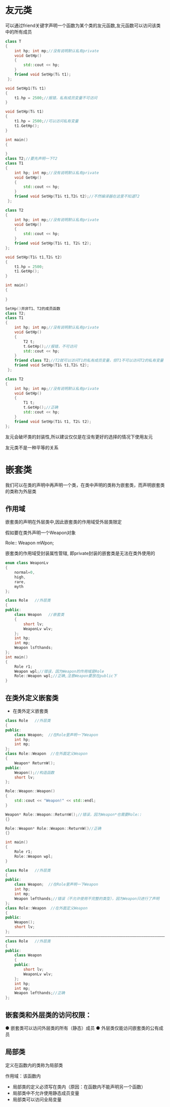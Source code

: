 # 友元类
可以通过friend关键字声明一个函数为某个类的友元函数,友元函数可以访问该类中的所有成员
```c++
class T
{
	int hp; int mp;//没有说明默认私有private
	void GetHp()
	{
		std::cout << hp;
	}
	friend void SetHp(T& t1);
 };

void SetHp1(T& t1)
{
	t1.hp = 2500;//报错，私有成员变量不可访问
}

void SetHp(T& t1)
{
	t1.hp = 2500;//可以访问私有变量
	t1.GetHp();
}

int main()
{
	
}
class T2;//要先声明一下T2
class T1
{
	int hp; int mp;//没有说明默认私有private
	void GetHp()
	{
		std::cout << hp;
	}
	friend void SetHp(T1& t1,T2& t2);//不然编译器在这里不知道T2
 };

class T2
{
	int hp; int mp;//没有说明默认私有private
	void GetHp()
	{
		std::cout << hp;
	}
	friend void SetHp(T1& t1, T2& t2);
};

void SetHp(T1& t1,T2& t2)
{
	t1.hp = 2500;
	t1.GetHp();
}

int main()
{
	
}
```
```c++
SetHp()并非T1、T2的成员函数
class T2;
class T1
{
	int hp; int mp;//没有说明默认私有private
	void GetHp()
	{
		T2 t;
		t.GetHp();//报错，不可访问
		std::cout << hp;
	}
	friend class T2;//T2就可以访问T1的私有成员变量，但T1不可以访问T2的私有变量
	friend void SetHp(T1& t1,T2& t2);
 };

class T2
{
	int hp; int mp;//没有说明默认私有private
	void GetHp()
	{
		T1 t;
		t.GetHp();//正确
		std::cout << hp;
	}
	friend void SetHp(T1& t1, T2& t2);
};
```
友元会破坏类的封装性,所以建议仅仅是在没有更好的选择的情况下使用友元

友元类不是一种平等的关系

# 嵌套类
我们可以在类的声明中再声明一个类，在类中声明的类称为嵌套类，而声明嵌套类的类称为外层类

## 作用域
嵌套类的声明在外层类中,因此嵌套类的作用域受外层类限定

假如要在类外声明一个Weapon对象

Role:: Weapon mWpon;

嵌套类的作用域受封装属性管辖,  即private封装的嵌套类是无法在类外使用的
```c++
enum class WeaponLv
{
	normal=0,
	high,
	rare,
	myth
};

class Role   //外层类
{
public:
	class Weapon   //嵌套类
	{
		short lv;
		WeaponLv wlv;
	};
	int hp;
	int mp;
	Weapon lsfthands;
};
int main()
{
	Role r1;
	Weapon wpl;//错误，因为Weapon的作用域是Role
	Role::Weapon wpl;//正确,注意Weapon要放在public下
}
```
## 在类外定义嵌套类
+ 在类外定义嵌套类
```c++
class Role   //外层类
{
public:
	class Weapon;  //在Role里声明一下Weapon
	int hp;
	int mp;
};
class Role::Weapon  //在外面定义Weapon
{
	Weapon* ReturnW();
public:
	Weapon();//构造函数
	short lv;
};

Role::Weapon::Weapon()
{
	std::cout << "Weapon!" << std::endl;
}

Weapon* Role::Weapon::ReturnW();//错误，因为Weapon*也需要Role::
{}

Role::Weapon* Role::Weapon::ReturnW()//正确
{}

int main()
{
	Role r1;
	Role::Weapon wpl;
}
```
```c++
class Role   //外层类
{
public:
	class Weapon;  //在Role里声明一下Weapon
	int hp;
	int mp;
	Weapon lefthands;//错误（不允许使用不完整的类型），因为Weapon只进行了声明
};
class Role::Weapon  //在外面定义Weapon
{
public:
	Weapon();
	short lv;
};
——————————————————————————————————————————————————————————————————————————————————————
class Role   //外层类
{
public:
	class Weapon  
	{
	public:
		short lv;
		WeaponLv wlv;
	};
	int hp;
	int mp;
	Weapon lefthands;//正确
};
```
## 嵌套类和外层类的访问权限：
● 嵌套类可以访问外层类的所有（静态）成员
● 外层类仅能访问嵌套类的公有成员

## 局部类
定义在函数内的类称为局部类 

作用域：该函数内 

+ 局部类的定义必须写在类内（原因：在函数内不能声明另一个函数）
+ 局部类中不允许使用静态成员变量
+ 局部类可以访问全局变量
